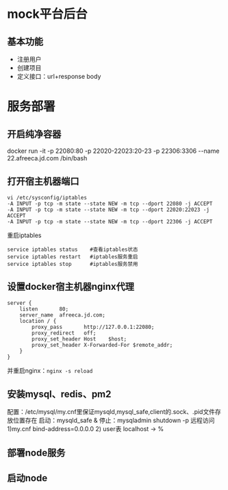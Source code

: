 # mock平台后台
## 基本功能
* 注册用户
* 创建项目
* 定义接口：url+response body

# 服务部署
## 开启纯净容器
docker run -it  -p 22080:80 -p 22020-22023:20-23 -p 22306:3306 --name   22.afreeca.jd.com         /bin/bash

## 打开宿主机器端口
```
vi /etc/sysconfig/iptables
-A INPUT -p tcp -m state --state NEW -m tcp --dport 22080 -j ACCEPT
-A INPUT -p tcp -m state --state NEW -m tcp --dport 22020:22023 -j ACCEPT
-A INPUT -p tcp -m state --state NEW -m tcp --dport 22306 -j ACCEPT
```

重启iptables
```
service iptables status    #查看iptables状态
service iptables restart   #iptables服务重启
service iptables stop      #iptables服务禁用
```

## 设置docker宿主机器nginx代理
``` nginx
server {
    listen       80;
    server_name  afreeca.jd.com;
    location / {
        proxy_pass       http://127.0.0.1:22080;
        proxy_redirect   off;
        proxy_set_header Host    $host;
        proxy_set_header X-Forwarded-For $remote_addr;
    }
}
```
并重启nginx：`nginx -s reload`
## 安装mysql、redis、pm2
配置：/etc/mysql/my.cnf里保证mysqld,mysql_safe,client的.sock、.pid文件存放位置存在
启动：mysqld_safe &
停止：mysqladmin shutdown -p
远程访问 1)my.cnf bind-address=0.0.0.0  2) user表 localhost -> %
## 部署node服务
## 启动node

